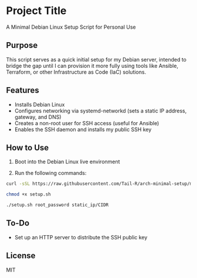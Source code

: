 # Project Title

A Minimal Debian Linux Setup Script for Personal Use

## Purpose

This script serves as a quick initial setup for my Debian server, intended to bridge the gap until I can provision it more fully using tools like Ansible, Terraform, or other Infrastructure as Code (IaC) solutions.

## Features

- Installs Debian Linux
- Configures networking via systemd-networkd (sets a static IP address, gateway, and DNS)
- Creates a non-root user for SSH access (useful for Ansible)
- Enables the SSH daemon and installs my public SSH key

## How to Use

1. Boot into the Debian Linux live environment

2. Run the following commands:
```bash
curl -sSL https://raw.githubusercontent.com/Tail-R/arch-minimal-setup/main/setup.sh -o setup.sh

chmod +x setup.sh

./setup.sh root_password static_ip/CIDR
```

## To-Do

- Set up an HTTP server to distribute the SSH public key

## License

MIT
